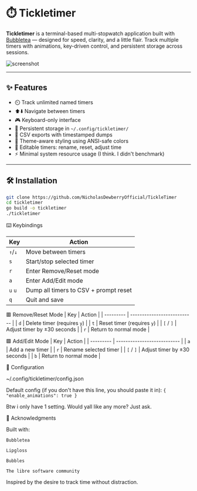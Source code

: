 # ⏱️ Tickletimer

**Tickletimer** is a terminal-based multi-stopwatch application built with [Bubbletea](https://github.com/charmbracelet/bubbletea) — designed for speed, clarity, and a little flair. Track multiple timers with animations, key-driven control, and persistent storage across sessions.

![screenshot](https://user-images.githubusercontent.com/your-screenshot-here.png)

---

## ✨ Features

- ⏲️ Track unlimited named timers
- ⬆️⬇️ Navigate between timers
- 🎮 Keyboard-only interface
- 💾 Persistent storage in `~/.config/tickletimer/`
- 📁 CSV exports with timestamped dumps
- 🎨 Theme-aware styling using ANSI-safe colors
- 🔧 Editable timers: rename, reset, adjust time
- ⚡ Minimal system resource usage (I think. I didn't benchmark) 

---

## 🛠 Installation

```bash
git clone https://github.com/NicholasDewberryOfficial/TickleTimer
cd tickletimer
go build -o tickletimer
./tickletimer
```
⌨️ Keybindings

| Key     | Action                                |
| ------- | ------------------------------------- |
| `↑`/`↓` | Move between timers                   |
| `s`     | Start/stop selected timer             |
| `r`     | Enter Remove/Reset mode               |
| `a`     | Enter Add/Edit mode                   |
| `u` `u` | Dump all timers to CSV + prompt reset |
| `q`     | Quit and save                         |

🟥 Remove/Reset Mode
| Key       | Action                      |
| --------- | --------------------------- |
| `d`       | Delete timer (requires `y`) |
| `t`       | Reset timer (requires `y`)  |
| `[` / `]` | Adjust timer by ±30 seconds |
| `r`       | Return to normal mode       |

🟩 Add/Edit Mode
| Key       | Action                      |
| --------- | --------------------------- |
| `a`       | Add a new timer             |
| `r`       | Rename selected timer       |
| `[` / `]` | Adjust timer by ±30 seconds |
| `b`       | Return to normal mode       |

📂 Configuration

~/.config/tickletimer/config.json

Default config (if you don't have this line, you should paste it in):
``
{
  "enable_animations": true
}
``

Btw i only have 1 setting. Would yall like any more? Just ask.

💬 Acknowledgments

Built with:

    Bubbletea

    Lipgloss

    Bubbles

    The libre software community

Inspired by the desire to track time without distraction.

